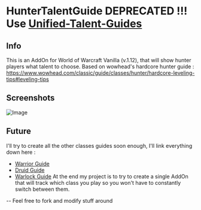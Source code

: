 # HunterTalentGuide DEPRECATED !!! Use [Unified-Talent-Guides](https://github.com/rmarc29/Unified-Talent-Guides)
## Info
This is an AddOn for World of Warcraft Vanilla (v.1.12), that will show hunter players what talent to choose. 
Based on wowhead's hardcore hunter guide : https://www.wowhead.com/classic/guide/classes/hunter/hardcore-leveling-tips#leveling-tips

## Screenshots
![Image](https://github.com/user-attachments/assets/721d38c9-a613-44b6-a996-c4b8c0c92af2)

## Future
I'll try to create all the other classes guides soon enough, I'll link everything down here :
- [Warrior Guide](https://github.com/rmarc29/WarriorTalentGuide) 
- [Druid Guide](https://github.com/rmarc29/DruidTalentGuide) 
- [Warlock Guide](https://github.com/rmarc29/WarlockTalentGuide) 
At the end my project is to try to create a single AddOn that will track which class you play so you won't have to constantly switch between them.

-- Feel free to fork and modify stuff around
